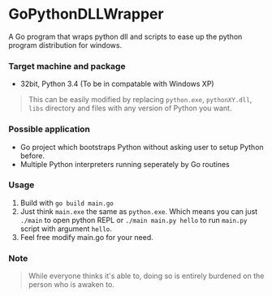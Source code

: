 # GoPythonDLLWrapper
A Go program that wraps python dll and scripts to ease up the python program distribution for windows.

### Target machine and package
  - 32bit, Python 3.4 (To be in compatable with Windows XP)
> This can be easily modified by replacing `python.exe`, `pythonXY.dll`, `libs` directory and files with any version of Python you want.

### Possible application
  - Go project which bootstraps Python without asking user to setup Python before.
  - Multiple Python interpreters running seperately by Go routines

### Usage
  1. Build with `go build main.go`
  2. Just think `main.exe` the same as `python.exe`. Which means you can just `./main` to open python REPL or `./main main.py hello` to run `main.py` script with argument `hello`.
  3. Feel free modify main.go for your need.

### Note
> While everyone thinks it's able to, doing so is entirely burdened on the person who is awaken to.

